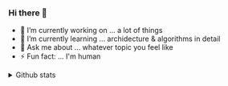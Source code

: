 ### Hi there 👋

<!--
**oskarpihlak/oskarpihlak** is a ✨ _special_ ✨ repository because its `README.md` (this file) appears on your GitHub profile.

Here are some ideas to get you started:
-->

- 🔭 I’m currently working on ... a lot of things
- 🌱 I’m currently learning ... archidecture & algorithms in detail
- 💬 Ask me about ... whatever topic you feel like
- ⚡ Fun fact: ... I'm human
<details>
  <summary>Github stats</summary>
  <img align="left" alt="Github stats" src="https://github-readme-stats.codestackr.vercel.app/api?username=oskarpihlak&show_icons=true&hide_border=true&include_all_commits=true" />
</details>
